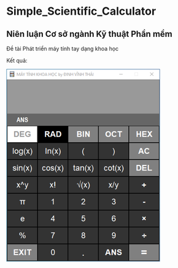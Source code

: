 # Simple_Scientific_Calculator
<h2>Niên luận Cơ sở ngành Kỹ thuật Phần mềm</h2>
<p>Đề tài Phát triển máy tính tay dạng khoa học<p>
<p>Kết quả:</p>
<img src="Project2.png" width="400"/>
